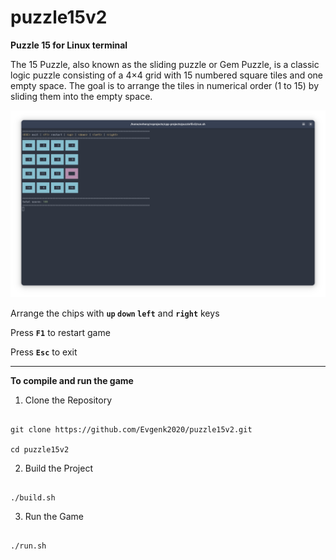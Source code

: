 # puzzle15v2

<b>Puzzle 15 for Linux terminal</b>

The 15 Puzzle, also known as the sliding puzzle or Gem Puzzle, is a classic logic puzzle consisting of a 4×4 grid with 15 numbered square tiles and one empty space. The goal is to arrange the tiles in numerical order (1 to 15) by sliding them into the empty space.

![Puzzle 15 screen image](/img/screen.png)

Arrange the chips with <b>`up` `down` `left`</b> and <b>`right`</b> keys

Press <b>`F1`</b> to restart game

Press <b>`Esc`</b> to exit

<hr>

<b>To compile and run the game</b>

1. Clone the Repository

```SH

git clone https://github.com/Evgenk2020/puzzle15v2.git

cd puzzle15v2

```

2. Build the Project

```SH

./build.sh

```

3. Run the Game

```SH

./run.sh

```
